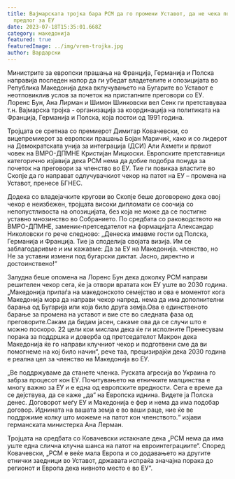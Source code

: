 ```yaml
---
title: Вајмарската тројка бара РСМ да го промени Уставот, да не чека подобар
  предлог за ЕУ
date: 2023-07-18T15:35:01.668Z
category: македонија
featured: true
featuredImage: ../img/vrem-trojka.jpg
author: Вардарски
---
```

Министрите за европски прашања на Франција, Германија и Полска направија последен напор да ги убедат владетелите и опозицијата во Република Македонија дека вклучувањето на Бугарите во Уставот е неотповиклив услов за почеток на пристапните преговори со ЕУ. Лоренс Бун, Ана Лирман и Шимон Шинковски вел Сенк ги претставуваа т.н. Вајмарска тројка - организација за координација на политиката на Франција, Германија и Полска, која постои од 1991 година.

Тројцата се сретнаа со премиерот Димитар Ковачевски, со вицепремиерот за европски прашања Бојан Маричиќ, како и со лидерот на Демократската унија за интеграција (ДСИ) Али Ахмети и првиот човек на ВМРО-ДПМНЕ Кристијан Мицкоски. Европските претставници категорично изјавија дека РСМ нема да добие подобра понуда за почеток на преговори за членство во ЕУ. Тие ги повикаа властите во Скопје да го направат одлучувачкиот чекор на патот на ЕУ – промена на Уставот, пренесе БГНЕС.

Додека со владејачките кругови во Скопје беше договорено дека овој чекор е неизбежен, тројцата високи дипломати се соочија со непопустливоста на опозицијата, без која не може да се постигне уставно мнозинство во Собранието. По средбата со раководството на ВМРО-ДПМНЕ, заменик-претседателот на формацијата Александар Николовски го рече следново: „Денеска имавме гости од Полска, Германија и Франција. Тие ја споделија својата визија. Им се заблагодаривме и им кажавме: Да за ЕУ ​​на Македонија. членство, но Не за уставни измени под бугарски диктат. Јасно, директно и достоинствено!“

Залудна беше опомена на Лоренс Бун дека доколку РСМ направи решителен чекор сега, ќе ја отвори вратата кон ЕУ уште во 2030 година. „Македонија припаѓа на македонското семејство и ова е моментот кога Македонија мора да направи чекор напред. нема да има дополнителни барања од Бугарија или која било друга земја.Ова е единственото барање за промена на уставот и вие сте во следната фаза од преговорите.Сакам да бидам јасен, сакаме ова да се случи што е можно поскоро. 22 цели кои мислам дека ќе ги исполните Пренесувам порака за поддршка и доверба од претседателот Макрон дека Македонија ќе го направи клучниот чекор и подготвени сме да ви помогнеме на кој било начин“, рече таа, прецизирајќи дека 2030 година е реална цел за членство на Македонија во ЕУ.

„Ве поддржуваме да станете членка. Руската агресија во Украина го забрза процесот кон ЕУ. Почитувањето на етничките малцинства е многу важно за ЕУ ​​и е една од европските вредности. Сега е време да се дејствува, да се каже „да“ на Европска иднина. Видете ја Полска денес. Договорот меѓу ЕУ и Македонија е фер и нема да има подобар договор. Иднината на вашата земја е во ваши раце, ние ќе ве поддржиме колку што можеме на патот кон членството.“ изјави германската министерка Ана Лерман.

Тројцата на средбата со Ковачевски истакнале дека „РСМ нема да има уште една слична клучна шанса на патот на евроинтеграциите“. Според Ковачевски, „РСМ е веќе мала Европа и со додавањето на другите етнички заедници во Уставот, државата испраќа значајна порака до регионот и Европа дека нивното место е во ЕУ“.